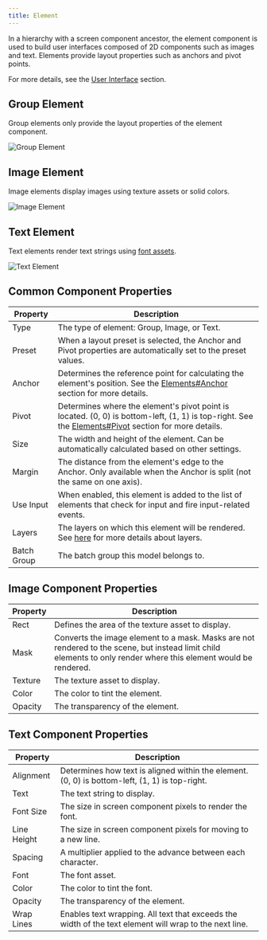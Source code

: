 ```yaml
---
title: Element
---
```


In a hierarchy with a screen component ancestor, the element component is used to build user interfaces composed of 2D components such as images and text. Elements provide layout properties such as anchors and pivot points.

For more details, see the [User Interface][1] section.

## Group Element

Group elements only provide the layout properties of the element component.

![Group Element](/img/user-manual/scenes/components/component-element-group.png)

## Image Element

Image elements display images using texture assets or solid colors.

![Image Element](/img/user-manual/scenes/components/component-element-image.png)

## Text Element

Text elements render text strings using [font assets][4].

![Text Element](/img/user-manual/scenes/components/component-element-text.png)

## Common Component Properties

| Property    | Description |
|-------------|-------------|
| Type        | The type of element: Group, Image, or Text. |
| Preset      | When a layout preset is selected, the Anchor and Pivot properties are automatically set to the preset values. |
| Anchor      | Determines the reference point for calculating the element's position. See the [Elements#Anchor][6] section for more details. |
| Pivot       | Determines where the element's pivot point is located. (0, 0) is bottom-left, (1, 1) is top-right. See the [Elements#Pivot][7] section for more details. |
| Size        | The width and height of the element. Can be automatically calculated based on other settings. |
| Margin      | The distance from the element's edge to the Anchor. Only available when the Anchor is split (not the same on one axis). |
| Use Input   | When enabled, this element is added to the list of elements that check for input and fire input-related events. |
| Layers      | The layers on which this element will be rendered. See [here][8] for more details about layers. |
| Batch Group | The batch group this model belongs to. |
<!-- For more details about batching, see [here][9].  -->


## Image Component Properties

| Property | Description |
|----------|-------------|
| Rect     | Defines the area of the texture asset to display. |
| Mask     | Converts the image element to a mask. Masks are not rendered to the scene, but instead limit child elements to only render where this element would be rendered. |
| Texture  | The texture asset to display. |
| Color    | The color to tint the element. |
| Opacity  | The transparency of the element. |

## Text Component Properties

| Property    | Description |
|-------------|-------------|
| Alignment   | Determines how text is aligned within the element. (0, 0) is bottom-left, (1, 1) is top-right. |
| Text        | The text string to display. |
| Font Size   | The size in screen component pixels to render the font. |
| Line Height | The size in screen component pixels for moving to a new line. |
| Spacing     | A multiplier applied to the advance between each character. |
| Font        | The font asset. |
| Color       | The color to tint the font. |
| Opacity     | The transparency of the element. |
| Wrap Lines  | Enables text wrapping. All text that exceeds the width of the text element will wrap to the next line. |

[1]: /user-manual/user-interface
[4]: /user-manual/assets/types/font/
[6]: /user-manual/user-interface/elements/#anchor
[7]: /user-manual/user-interface/elements/#pivot
[8]: /user-manual/graphics/layers
[9]: /user-manual/graphics/advanced-rendering/batching
